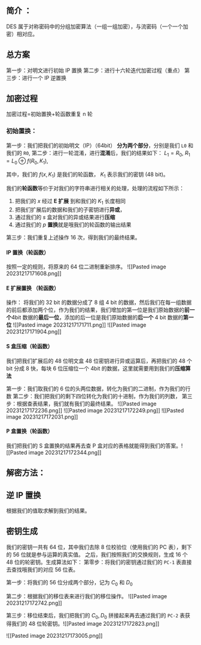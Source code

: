 ## 简介 ：
DES 属于对称密码中的分组加密算法（一组一组加密），与流密码（一个一个加密）相对应。

## 总方案
第一步：对明文进行初始 IP 置换
第二步：进行十六轮迭代加密过程（重点）
第三步：进行一个 IP 逆置换

## 加密过程
加密过程=初始置换+轮函数重复 n 轮
### 初始置换：
第一步：我们把我们的初始明文（IP）（64bit） **分为两个部分**，分别是我们 `L0` 和我们的 `R0`,
第二步：进行一轮混淆，进行**混淆**后，我们的结果如下： $L_{1}=R_{0}$, $R_{1}=L_{0}\oplus f(R_{0},K_{1})$,

其中，我们的 $f(x,K_{1})$ 是我们的轮函数， $K_{1}$ 表示我们的密钥 (48 bit)。 

我们的**轮函数**等价于对我们的字符串进行相关的处理，处理的流程如下所示：
1. 把我们的 $x$ 经过 **E 扩展** 到和我们的 $K_{1}$ 长度相同
2. 把我们扩展后的数据和我们的子密钥进行**异或**，
3. 通过我们的 $s$ 盒对我们的异或结果进行**压缩**
4. 通过我们的 $p$ **置换**就是哦我们的轮函数的输出结果

第三步：我们重复上述操作 16 次，得到我们的最终结果。


#### IP 置换（轮函数）
按照一定的规则，将原来的 64 位二进制重新排序。
![[Pasted image 20231217171608.png]]

#### E 扩展置换 （轮函数）
操作：
将我们的 32 bit 的数据分成了 8 组 4 bit 的数据，然后我们在每一组数据的前后都添加两个位，作为我们的结果，我们增加的第一位是我们原始数据的**前一个**4bit 数据的**最后一位**，添加的后一位是我们原始数据的**后一个** 4 bit 数据的**第一位**
![[Pasted image 20231217171711.png]]
![[Pasted image 20231217171904.png]]

#### S 盒压缩（轮函数）
我们把我们扩展后的 48 位明文盒 48 位密钥进行异或运算后，再把我们的 48 个 bit 分成 8 快，每块 6 位压缩位一个 4bit 的数据，这里就需要用到我们的**压缩算法**

第一步：我们取我们的 6 位的头两位数据，转化为我们的二进制，作为我们的行数
第二步：我们把我们的剩下四位转化为我们的十进制，作为我们的列数，
第三步：根据查表结果，我们就有我们的最终结果。
![[Pasted image 20231217172236.png]]
![[Pasted image 20231217172249.png]]
![[Pasted image 20231217172031.png]]


#### P 盒置换（轮函数）
我们把我们的 S 盒置换的结果再去查 P 盒对应的表格就能得到我们的答案。![[Pasted image 20231217172344.png]]

## 解密方法：
## 逆 IP 置换
根据我们的值取求解到我们的结果。


## 密钥生成
我们的密钥一共有 $64$ 位，其中我们去除 8 位校验位（使用我们的 PC 表），剩下的 $56$ 位就是参与运算的真实值。
之后，我们按照我们的交换规则，生成 16 个 48 位的轮密钥。生成算法如下：
第零步：将我们的密钥通过我们的 `PC-1` 表直接去查找哦我们的对应 56 位表。

第一步：将我们的 56 位分成两个部分，记为 $C_{0}$ 和 $D_{0}$

第二步：根据我们的移位表来进行我们的移位操作。
![[Pasted image 20231217172742.png]]

第三步：移位结束后，我们把我们的 $C_{0},D_{0}$ 拼接起来再去通过我们的 `PC-2` 表获得我们的 48 位轮密钥。![[Pasted image 20231217172823.png]]

![[Pasted image 20231217173005.png]]
